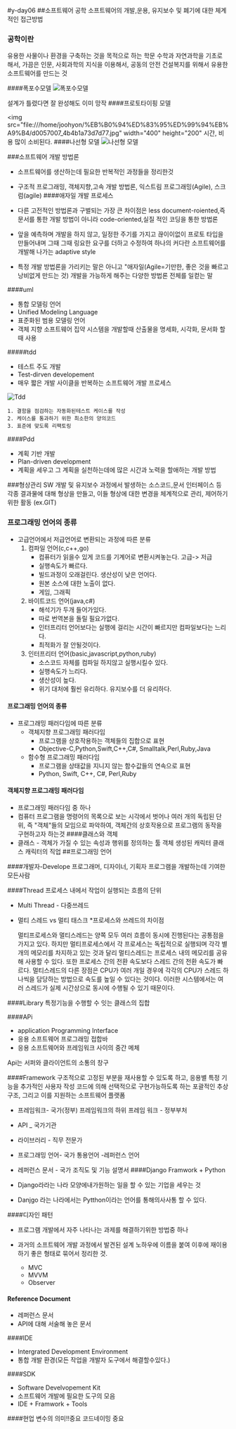 #y-day06
##소프트웨어 공학
소프트웨어의 개발,운용, 유지보수 및 폐기에 대한 체계적인 접근방법
### 공학이란
유용한 사물이나 환경을 구축하는 것을 목적으로 하는 학문
수학과 자연과학을 기초로 해서, 가끔은 인문, 사회과학의 지식을 이용해서, 공동의 안전 건설복지를 위해서 유용한 소프트웨어를 만드는 것

####폭포수모델 
![폭포수모델](file:///home/joohyon/%EB%B0%94%ED%83%95%ED%99%94%EB%A9%B4/imgres.png)

설계가 틀렸다면 잘 완성해도 이미 망작
####프로토타이핑 모델

<img src="file:///home/joohyon/%EB%B0%94%ED%83%95%ED%99%94%EB%A9%B4/d0057007_4b4b1a73d7d77.jpg" width="400" height="200"</img>
시간, 비용 많이 소비된다. 
####나선형 모델
![나선형 모델](file:///home/joohyon/%EB%B0%94%ED%83%95%ED%99%94%EB%A9%B4/spiral_model.PNG)

###소프트웨어 개발 방법론
* 소프트웨어를 생산하는데 필요한 반복적인 과정들을 정리한것

* 구조적 프로그래밍, 객체지향,고속 개발 방법론,
익스트림 프로그래밍(Agile), 스크럼(agile)
####애자일 개발 프로세스
* 다른 고전적인 방법론과 구벌되는 가장  큰 차이점은
less document-roiented,즉 문서를 통한 개발 방법이 아니라 code-oriented,실질 적인 코딩을 통한 방법론

* 앞을 예측하며 개발을 하지 않고, 일정한 주기를 가지고 끊이이없이 프로토 타입을 만들어내며
그때 그때 링요한 요구를 더하고 수정하여
하나의 커다란 소프트웨어를 개발해 나가는 adaptive style

* 특정 개발 방법론을 가리키는 말은 아니고 "애자일(Agile=기만한, 좋은 것을 빠르고 낭비없게 만드는 것) 개발을 가능하게 해주는 다양한 방법론 전체를 일컫는 말 

####uml
* 통합 모델링 언어
* Unified Modeling Language
* 표준화된 범용 모델링 언어
* 객체 지향 소프트웨어 집약 시스템을 개발할때 산출물을 명세화, 시각화, 문서화 할 때 사용 

#####tdd
* 테스트 주도 개발
* Test-dirven developement
* 매우 짧은 개발 사이클을 반복하는 소프트웨어 개발 프로세스 

![Tdd](file:///home/joohyon/%EB%B0%94%ED%83%95%ED%99%94%EB%A9%B4/tdd.png)

	1. 결함을 점검하는 자동화된테스트 케이스를 작성
	2. 케이스를 통과하기 위한 최소한의 양의코드
	3. 표준에 맞도록 리팩토링

####Pdd
* 계획 기반 개발
* Plan-driven development
* 계획을 세우고 그 계획을 실천하는데에 많은 시간과 노력을 할애하는 개발 방법 

###형상관리
SW 개발 및 유지보수 과정에서 발생하는 소스코드,문서 인터페이스 등 각종 결과물에 대해 형상을 만들고, 이들 형상에 대한 변경을 체계적으로 관리, 제어하기 위한 활동
(ex.GIT)
### 프로그래밍 언어의 종류
* 고급언어에서 저급언어로 변환되는 과정에 따른 분류
	1. 컴파일 언어(c,c++,go)
		* 컴퓨터가 읽을수 있게 코드를 기계어로 변환시켜놓는다. 고급-> 저급 
		* 실행속도가 빠르다.
		* 빌드과정이 오래걸린다. 생산성이 낮은 언어다. 
		* 원본 소스에 대한 노출이 없다.
		* 게임, 그래픽 
	2. 바이트코드 언어(java,c#) 
		* 해석기가 두개 들어가있다. 
		* 따로 번역본을 돌릴 필요가없다. 
		* 인터프리터 언어보다는 실행에 걸리는 시간이 빠르지만 컴파일보다는 느리다.
		* 최적화가 잘 안될것이다. 
	3. 인터프리터 언어(basic,javascript,python,ruby)
		* 소스코드 자체를 컴파일 하지않고 실행시킬수 있다.
		* 실행속도가 느리다. 
		* 생산성이 높다.
		* 위기 대처에 훨씬 유리하다. 유지보수를 더 유리하다.
#### 프로그래밍 언어의 종류
* 프로그래밍 패러다임에 따른 분류
	* 객체지향 프로그래밍 패러다임
		- 프로그램을 상호작용하는 객체들의 집합으로 표현
		- Objective-C,Python,Swift,C++,C#, Smalltalk,Perl,Ruby,Java
	* 함수형 프로그래밍 패러다임
		- 프로그램을 상태값을 지니지 않는 함수값들의 연속으로 표현
		- Python, Swift, C++, C#, Perl,Ruby
		
#### 객체지향 프로그래밍 패러다임
* 프로그래밍 패러다임 중 하나
* 컴퓨터 프로그램을 명령어의 목록으로 보는 시각에서 벗어나 여러 개의 독립된 단위, 즉 "객체"들의 모임으로 파악하여, 객체간의 상호작용으로 프로그램의 동작을 구현하고자 하는것 
####클래스와 객체
* 클래스 - 객체가 가질 수 있는 속성과 행위를 정의하는 툴
객체 생성된 캐릭터 클래스 캐릭터의 직업
##프로그래밍 언어
 
####개발자-Develope
프로그래머, 디자이너, 기획자 프로그램을 개발하는데 기여한 모든사람

####Thread
 프로세스 내에서 작업이 실행되는 흐름의 단위
 * Multi Thread - 다중쓰레드
 * 멀티 스레드 vs 멀티 태스크
 *프로세스와 쓰레드의 차이점

	멀티프로세스와 멀티스레드는 양쪽 모두 여러 흐름이 동시에 진행된다는 공통점을 가지고 있다. 
	하지만 멀티프로세스에서 각 프로세스는 독립적으로 실행되며 각각 별개의 메모리를 차지하고 있는 것과 달리 멀티스레드는 프로세스 내의 메모리를 공유해 사용할 수 있다. 또한 프로세스 간의 전환 속도보다 스레드 간의 전환 속도가 빠르다.
멀티스레드의 다른 장점은 CPU가 여러 개일 경우에 각각의 CPU가 스레드 하나씩을 담당하는 방법으로 속도를 높일 수 있다는 것이다. 이러한 시스템에서는 여러 스레드가 실제 시간상으로 동시에 수행될 수 있기 때문이다.


####Library
특정기능을 수행할 수 잇는 클래스의 집합

####APi
* application Programming Interface
* 응용 소프트웨어 프로그래밍 접합바
* 응용 소프트웨어와 프레임워크 사이의 중간 메체

Api는 서퍼와 클라이언트의 소통의 창구

####Framework
구조적으로 고정된 부분을 재사용할 수 있도록 하고, 응용별 특정 기능을 추가적인 사용자 작성 코드에 의해 선택적으로 구현가능하도록 하는 포괄적인 추상 구조, 그리고 이를 지원하는 소프트웨어 플랫폼

* 프레임워크- 국가(정부)
 프레임워크의 하위 프레임 워크 - 정부부처
 * API _ 국가기관
 * 라이브러리 -  직무 전문가
*  프로그래밍 언어- 국가 통용언어
 -레퍼런스 언어
* 레퍼런스 문서 - 국가 조직도 및 기능 설명서
####Django Framwork + Python

* Django라라는 나라 모양에내가원하는 일을 할 수 있는 기업을 세우는 것
* Danjgo 라는 나라에서는 Pytthon이라는 언어를 통해의사사통 할 수 있다.

####디자인 패턴
* 프로그램 개발에서 자주 나타나는 과제를 해결하기위한 방법중 하나
* 과거의 소프트웨어 개발 과정에서 발견된 설계 노하우에 이름을 붙여 이후에 재이용하기 좋은 형태로 묶어서 정리한 것.

	- MVC
	- MVVM
	- Observer

#### Reference Document

* 레퍼런스 문서
* API에 대해 서술해 놓은 문서

####IDE

* Intergrated Development Environment
* 통합 개발 환경(모든 작업을 개발자 도구에서 해결할수있다.)

####SDK

* Software Develvopement Kit
* 소프트웨어 개발에 필요한 도구의 모음
* IDE + Framwork + Tools

####현업
변수의 의미!!중요
코드네이밍 중요
